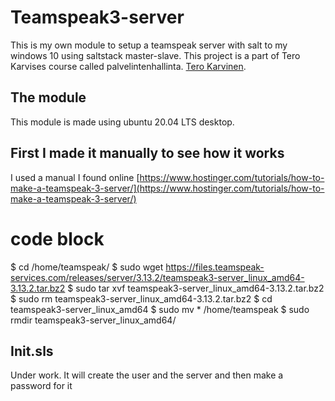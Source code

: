 # Teamspeak3-server
This is my own module to setup a teamspeak server with salt to my windows 10 using saltstack master-slave. This project is a part of Tero Karvises course called palvelintenhallinta. [Tero Karvinen](https://terokarvinen.com/).

## The module
This module is made using ubuntu 20.04 LTS desktop.
## First I made it manually to see how it works
I used a manual I found online [https://www.hostinger.com/tutorials/how-to-make-a-teamspeak-3-server/](https://www.hostinger.com/tutorials/how-to-make-a-teamspeak-3-server/)

# code block
$ cd /home/teamspeak/
$ sudo wget https://files.teamspeak-services.com/releases/server/3.13.2/teamspeak3-server_linux_amd64-3.13.2.tar.bz2
$ sudo tar xvf teamspeak3-server_linux_amd64-3.13.2.tar.bz2
$ sudo rm teamspeak3-server_linux_amd64-3.13.2.tar.bz2
$ cd teamspeak3-server_linux_amd64
$ sudo mv * /home/teamspeak
$ sudo rmdir teamspeak3-server_linux_amd64/
## Init.sls
Under work. It will create the user and the server and then make a password for it
